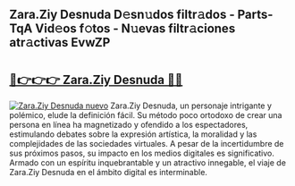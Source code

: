 ## Zara.Ziy Desnuda D𝚎sn𝚞dos filtr𝚊dos - Parts-TqA Vid𝚎os f𝚘tos - N𝚞evas filtr𝚊ciones atr𝚊ctivas EvwZP

# <h2><a href="http://mb2ho0.tromn.icu/?c=Zara.Ziy+Desnuda">🔗👉👉👉 Zara.Ziy Desnuda 🔗🔗</a></h2>

[![Zara.Ziy Desnuda nuevo](https://i.imgur.com/pEAQMta.gif)](http://mb2ho0.tromn.icu/?c=Zara.Ziy+Desnuda)
Zara.Ziy Desnuda, un personaje intrigante y polémico, elude la definición fácil. Su método poco ortodoxo de crear una persona en línea ha magnetizado y ofendido a los espectadores, estimulando debates sobre la expresión artística, la moralidad y las complejidades de las sociedades virtuales. A pesar de la incertidumbre de sus próximos pasos, su impacto en los medios digitales es significativo. Armado con un espíritu inquebrantable y un atractivo innegable, el viaje de Zara.Ziy Desnuda en el ámbito digital es interminable.
